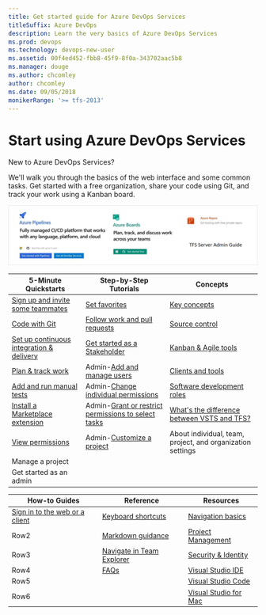 ```yaml
---
title: Get started guide for Azure DevOps Services 
titleSuffix: Azure DevOps 
description: Learn the very basics of Azure DevOps Services 
ms.prod: devops
ms.technology: devops-new-user
ms.assetid: 00f4ed452-fbb8-45f9-8f0a-343702aac5b8  
ms.manager: douge
ms.author: chcomley
author: chcomley
ms.date: 09/05/2018
monikerRange: '>= tfs-2013'
---
```


# Start using Azure DevOps Services

New to  Azure DevOps Services?

We'll walk you through the basics of the web interface and some common tasks.
Get started with a free organization, share your code using Git, and track your work using a Kanban board.

![.](_img/mini-guides-mock-up-landing-page.PNG)





|5-Minute Quickstarts  | Step-by-Step Tutorials  |Concepts  |
|---------|---------|---------|
|[Sign up and invite some teammates](sign-up-invite-teammates.md)     | [Set favorites](/vsts/project/navigation/set-favorites?toc=/vsts/user-guide/toc.json&bc=/vsts/user-guide/breadcrumb/toc.json) | [Key concepts](concepts.md)        |
|[Code with Git](code-with-git.md)    |[Follow work and pull requests](../boards/work-items/follow-work-items.md?toc=/vsts/user-guide/toc.json&bc=/vsts/user-guide/breadcrumb/toc.json)         |[Source control](source-control.md)         |
|[Set up continuous integration & delivery](../pipelines/get-started-designer.md?toc=/vsts/user-guide/toc.json&bc=/vsts/user-guide/breadcrumb/toc.json)     | [Get started as a Stakeholder](../organizations/security/get-started-stakeholder.md)        | [Kanban & Agile tools](../work/backlogs/overview.md?toc=/vsts/user-guide/toc.json&bc=/vsts/user-guide/breadcrumb/toc.json)        |
|[Plan & track work](plan-track-work.md)    |Admin-[Add and manage users](../organizations/accounts/add-organization-users-from-user-hub.md?toc=/vsts/user-guide/toc.json&bc=/vsts/user-guide/breadcrumb/toc.json)         | [Clients and tools](tools.md?toc=/vsts/user-guide/toc.json&bc=/vsts/user-guide/breadcrumb/toc.json)        |
|[Add and run manual tests](add-run-manual-tests.md)     |Admin-[Change individual permissions](../organizations/security/change-individual-permissions.md)        |[Software development roles](roles.md?toc=/vsts/user-guide/toc.json&bc=/vsts/user-guide/breadcrumb/toc.json)         |
|[Install a Marketplace extension](../marketplace/install-vsts-extension.md)    |Admin-[Grant or restrict permissions to select tasks](../organizations/security/restrict-access.md)         | [What's the difference between VSTS and TFS?](about-vsts-tfs.md?toc=/vsts/user-guide/toc.json&bc=/vsts/user-guide/breadcrumb/toc.json)        |
|[View permissions](../organizations/security/view-permissions.md) |Admin-[Customize a project](../organizations/settings/work/customize-process.md)    |About individual, team, project, and organization settings   |
|Manage a project |   |   |
| Get started as an admin |   |   |







|How-to Guides  |Reference  |Resources  |
|---------|---------|---------|
|[Sign in to the web or a client](../organizations/projects/connect-to-projects.md) | [Keyboard shortcuts](../project/navigation/keyboard-shortcuts.md)        | [Navigation basics](../project/navigation/index.md)        |
|Row2     |[Markdown guidance](../project/wiki/markdown-guidance.md)         | [Project Management](../organizations/projects/index.md)        |
|Row3     |[Navigate in Team Explorer](work-team-explorer.md)        |[Security & Identity](../organizations/security/index.md)         |
|Row4     | [FAQs ](faqs.md)       | [Visual Studio IDE](https://docs.microsoft.com/visualstudio/?view=vsts)        |
|Row5     |         | [Visual Studio Code](https://code.visualstudio.com/docs)        |
|Row6     |         | [Visual Studio for Mac](https://docs.microsoft.com/visualstudio/mac?view=vsts)        |



